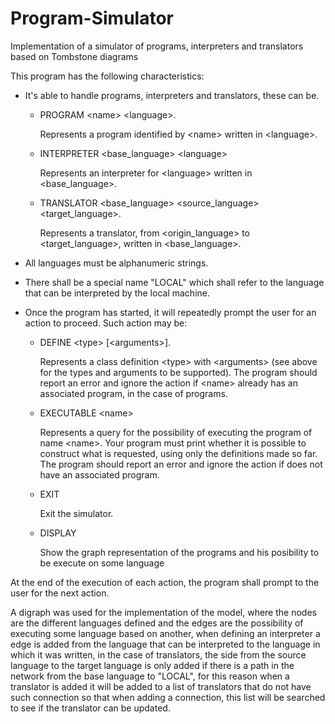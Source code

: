 # Program-Simulator
Implementation of a simulator of programs, interpreters and translators based on Tombstone diagrams

This program has the following characteristics:
* It's able to handle programs, interpreters and translators, these can be.
    - PROGRAM \<name> \<language>.
  
      Represents a program identified by \<name> written in \<language>.
    - INTERPRETER \<base_language> \<language>

      Represents an interpreter for \<language> written in <base_language>.
    - TRANSLATOR \<base_language> \<source_language> \<target_language>.
    
      Represents a translator, from \<origin_language> to \<target_language>, written in \<base_language>.
* All languages must be alphanumeric strings.
* There shall be a special name "LOCAL" which shall refer to the language that can be interpreted by the local
machine.
* Once the program has started, it will repeatedly prompt the user for an action to proceed. Such action may be:

    - DEFINE \<type> [\<arguments>].
    
      Represents a class definition \<type> with \<arguments> (see above for the types and arguments to be supported).
The program should report an error and ignore the action if \<name> already has an associated program, in the
case of programs.
  
    - EXECUTABLE \<name>
    
      Represents a query for the possibility of executing the program of name \<name>. Your program must print whether
it is possible to construct what is requested, using only the definitions made so far. The program should report an
error and ignore the action if <name> does not have an
associated program.
  
    - EXIT
  
      Exit the simulator.
    
    - DISPLAY
    
      Show the graph representation of the programs and his posibility to be execute on some language
  
At the end of the execution of each action, the program shall prompt to the user for the next action.
    
A digraph was used for the implementation of the model, where the nodes are the different languages defined and the edges are the possibility of executing some language based on another, when defining an interpreter a edge is added from the language that can be interpreted to the language in which it was written, in the case of translators, the side from the source language to the target language is only added if there is a path in the network from the base language to "LOCAL", for this reason when a translator is added it will be added to a list of translators that do not have such connection so that when adding a connection, this list will be searched to see if the translator can be updated. 
